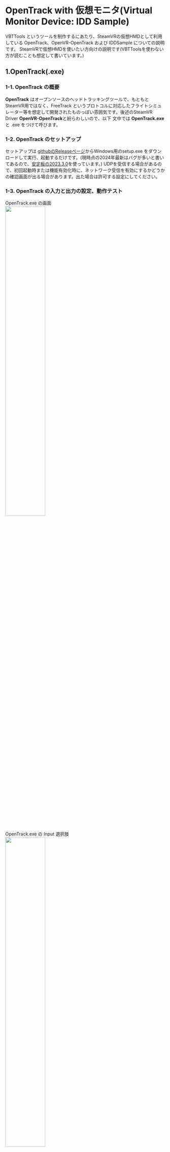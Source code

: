 # OpenTrack with 仮想モニタ(Virtual Monitor Device: IDD Sample)
VBTTools というツールを制作するにあたり、SteamVRの仮想HMDとして利用している OpenTrack、OpenVR-OpenTrack および IDDSample についての説明です。
SteamVRで仮想HMDを使いたい方向けの説明です(VBTToolsを使わない方が読むことも想定して書いています。)

## 1.OpenTrack(.exe)
### 1-1. OpenTrack の概要
**OpenTrack** はオープンソースのヘッドトラッキングツールで、もともとSteamVR用ではなく、FreeTrack というプロトコルに対応したフライトシミュレーター等を想定して開発されたものっぽい雰囲気です。後述のSteamVR Driver **OpenVR-OpenTrack**と紛らわしいので、以下 文中では **OpenTrack.exe** と .exe をつけて呼びます。

### 1-2. OpenTrack のセットアップ
セットアップは [githubのReleaseページ](https://github.com/opentrack/opentrack/releases)からWindows用のsetup.exe をダウンロードして実行、起動するだけです。(現時点の2024年最新はバグが多いと書いてあるので、[安定板の2023.3.0](https://github.com/opentrack/opentrack/releases/tag/opentrack-2023.3.0)を使っています。)
UDPを受信する場合があるので、初回起動時または機能有効化時に、ネットワーク受信を有効にするかどうかの確認画面が出る場合があります。出た場合は許可する設定にしてください。

### 1-3. OpenTrack の入力と出力の設定、動作テスト
OpenTrack.exe の画面<br>
<img width="50%" src="img_opentrack_idd/opentrack.exe.1.png" /><br>

OpenTrack.exe の Input 選択肢<br>
<img width="50%" src="img_opentrack_idd/opentrack.exe.2_input.png" />

様々な入力に対応しており、検索するとマーカーを作る必要があるタイプで説明されていたりしますが、2024年8月時点ではWebcamがあればInputを neuralnet trackerにしてすぐトラッキングできます。ためしに、Outputは適当にfreetrackなどにしておいて使ってみましょう。
Input を neuralnet trackerにして、Inputの設定画面を開いて、Trackerタブでカメラと解像度を選択してOKを押し、メイン画面右下のOKボタンを押せば、トラッキングが開始してタコの絵が頭にあわせて動くと思います。<br>
回転の向きが逆になってしまう場合は、設定画面の Outputタブで、pitch,roll,yawそれぞれについて、Invertにチェックを入れることで反転させられます。位置x/y/zも反転させられるので、設定によってミラーにもできると思います。<br>
<img width="50%" src="img_opentrack_idd/opentrack.exe.3_outputsetting.png" />
<br>

Mappingをカスタマイズできるようですが特に必要性を感じなかったです。Filterは Accelaというデフォルトのをいじらずそのままでも問題なかったです。

OpenTrack.exeは出力先も複数対応しています(JoyStick やマウスの代わりにもできるっぽい？)が、SteamVRで仮想HMDとして使うには、2のOpenVR-OpenTrackを入れる必要があります。

## 2.OpenVR-OpenTrack (OpenTrackを SteamVR で使うための SteamVR Driver)
### 2-1. OpenVR-OpenTrack の概要
[**OpenVR-OpenTrack**](https://github.com/r57zone/OpenVR-OpenTrack) は、OpenTrackのトラッキング情報をSteamVRの仮想HMDとして使うための SteamVRドライバーです。
入力（OpenTrack.exeから見れば出力）は、FreeTrack 2.0 enhanced と UDP over network の2種類に対応しています。これらの入力ができれば、OpenTrack.exe は起動しなくても動作します。(OpenTrack.exeなしの動作は、筆者は実際の動作はUDPのみ確認済み)
どちらかのSteamVRドライバーを入れて使うので排他利用です。切り替えたい場合は Freetrack 版を入れておいて、OpenTrack.exe のほうで「Input = UDP over Network, Output = FreeTrack 2.0 enhanced」のようにすれば input を切り替えて使うことができます。
OpenTrack.exeを通すことで反転やマッピングカーブ定義等できることが増えるというメリットもあります。デメリットは起動アプリが増えると管理が面倒ということです。(VBTTools で UDP送信をする、以外の用途はだいたい FreeTrack版のほうが良いと思います)

### 2-2. OpenVR-OpenTrack の注意点
**OpenVR-OpenTrackはモニタを1つ占有する必要があります**。そのモニタで HeadView Windowを最大化していないとスリープモード（赤というか茶色一色の表示）になって、ゲーム画面が表示されなくなります。モニタを複数持っていない場合等は仮想モニタでも使えます。(詳細は後述)

### 2-3. OpenVR-OpenTrack のセットアップ、OpenTrack.exe の設定
SteamVRとOpenTrack.exe が既にインストールされていることが前提になります。

FreeTrack または UDP版の Driverの zip を [GithubのReleaseページ](https://github.com/r57zone/OpenVR-OpenTrack/releases)の下のほう、Assets のところからダウンロードして、SteamVR Driver のフォルダに入れます。
SteamVR Driver のフォルダは、普通に Steam/SteamVRをインストールしていれば
`C:\Program Files (x86)\Steam\steamapps\common\SteamVR\drivers\`
になりますが、インストール先を Program files (x86)以外に指定されている場合は適宜読み替えてください。

`SteamVR\drivers\` フォルダ内に opentrackフォルダができるよう入れればOKです。

OpenTrack.exe の設定は
FreeTrack版はOutputを freetrack 2.0 enhanced にすればOKです。
UDP版を入れた場合は、OpenTrack.exe のOutput は UDP over network とし、送信先IPアドレスを127.0.0.1 (localhost)に設定する必要があります。また、OpenTrack.exe の Input/Output どちらも UDP over network にする場合はポートは被らないよう一方を変更します。

### 2-4. SteamVR 側の設定（ルームセットアップ等）
他のHMDを接続していない状態でSteamVR を起動します。

SteamVR のステータスウィンドウ（HMDやトラッカーのアイコンが出るウィンドウ）のメニューからルームセットアップを行います。
いくつか選択が必要ですが、「小さい部屋」でキャリブレーションし、高さを入れるところは「170 cm」にします。
設定が終わったら、SteamVRチュートリアルは閉じて構いません。SteamVR HOME もSteamVR 設定で無効化しておけます。

OpenTrackを有効にして SteamVRを起動すると、左右2つの映像が表示されるウィンドウ(HeadView)が出てきます。
出ない場合は起動時のアドオンが無効になっている可能性があるので確認します。

HeadViewの配置を変更したい場合は OpenVR-OpenTrack の設定ファイルを編集する必要があります。
仮想モニタを使う場合は先にセットアップしてから行いますが、リアルモニタを使う場合は、後述 4 まで進んでください。

## 3. 仮想モニタ(IDD)の利用
### 3-1. IDD(Indirect Display Driver)の概要
2-2で書いた通り、OpenVR-OpenTrack はモニタを1つ占有する必要があります。
ここでは、Indirect Display Driver (IDD)の [ge9さん版fork](https://github.com/ge9/IddSampleDriver)でSteamVR起動を確認できました。
[経緯記事(日本語)](https://turgenev.cloudfree.jp/wiki/Windows%E3%81%AB%E3%81%8A%E3%81%91%E3%82%8B%E4%BB%AE%E6%83%B3%E7%9A%84%E3%83%87%E3%82%A3%E3%82%B9%E3%83%97%E3%83%AC%E3%82%A4)もあります。

### 3-2. IDD のインストール
1. [リリースページ](https://github.com/ge9/IddSampleDriver/releases)からドライバのzip(IddSampleDriver.zip)をダウンロードして解凍します。
2. **ドライバを入れる前**に、C:\IddSampleDriver\option.txt を置きます（重要、だそうです）<br>C:\の直下にzipを展開すると IddSampleDriver フォルダが出来て、中に options.txt が入っているのでちょうど良いと思います。

3. 次にドライバ署名確認をクリアするため、コマンドプロンプトを管理者権限で起動します。(起動の仕方がわからないときは Windowsキー押した後に半角で cmd とタイプしてみてください)
<br><img width="50%" src="img_opentrack_idd/cmd_prompt_idd.png" /><br>
画像のうち、黄色い部分が入力した内容です。最初はC以外のドライブに展開した場合はそのドライブに移動してます。展開先がZドライブだったで `z: [Enter]` で移動しています。(Windowsのパスは大文字小文字を区別しません)<br>
さらに展開したディレクトリに`cd`コマンドで移動します。<br>移動先ディレクトリ名は Exlporerの上部でコピーし、コマンドプロンプトを右クリックすれば貼り付けできます。<br>
移動できたら `installCert.bat[enter]`と押せば証明書の設定が完了します。<br>コマンドを全部打つのがだるい場合 `ins[tab][enter]`でいけると思います。(`in[tab]連打`でもそのうち出てきます)<br>
終わったら×ボタンもしくは `exit[enter]` で終了します。

4. (infを触ったりせずに)デバイスマネージャーからドライバをインストールします。まずWindowsタスクバーのWindowsアイコン右クリックメニュー等からデバイスマネージャーを開き、どれか1つデバイスを選んで（どれでもOK）から、<br>
メニューから操作(A)、レガシ ハードウェアの追加、を選びます。<br>
次へを押して、さらに「一覧から選択したハードウェアをインストールする」を選び次へ。<br>
すべてのデバイスを表示、をダブルクリックし、ディスク使用をクリックし、参照を押します。<br>
ファイル選択になるので、1で展開したフォルダに行き、iddsampledriver.inf を選んで前向きな回答を続けて完了させます(筆者環境では「開く」「OK」「次へ」「次へ」「完了」)<br>
(Windows10などで、デバイスの種類を選択する場合があるようで、その場合はディスプレイアダプターを選択します)

5. 再起動を求められたら再起動します。

## 4. モニタ配置とOpenVR-OpenTrackの設定ファイルの修正
以下の説明は、仮想モニタでもリアルモニタでも同じですので、リアルモニタが複数ある場合はいったんリアルモニタで試すとわかりやすいかもしれません。

## 4-1.モニタの配置例：
<img width="50%" src="img_opentrack_idd/idd_right_to_primary.png" />

2がプライマリモニタで、1は現実のサブモニタ（説明には使わないので無視してください）、3が仮想モニタです。右があいてない場合もあるかと思いますが、設定が簡単になる条件は
- 仮想モニタをプライマリモニタと**隣接**した場所に配置
- プライマリの**上か下に置く場合は左をあわせる、左か右に置く場合は上をあわせる**

です。以下、その4パターンのどれかであること前提で説明します。

また数値例として、プライマリモニタの解像度を 1920 x 1080、仮想モニタを 640 x 480 であるとして記載しますので、違う解像度のモニタの場合は書き換えてください。

## 4-2. 設定ファイルの場所
モニタの位置関係やサイズに応じて、OpenVR-OpenTrackの設定ファイルをメモ帳などで編集します。
OpenVR-OpenTrackの設定ファイルは2-3で手動で入れた時の drivers フォルダから見て `drivers\opentrack\resources\settings\default.vrsettings`
にあります。<br>
C:\Program Files (x86) に入っている場合は、<br>
`C:\Program Files (x86)\Steam\steamapps\common\SteamVR\drivers\opentrack\resources\settings\default.vrsettings` です。

## 4-3. 設定内容
編集する項目は4つあります。うち2つ、`windowHeight`と`windowWidth`は仮想モニタのサイズにあわせます。比率は気にしなくてOKです。
```json
      "windowHeight" : 480,
      "windowWidth" : 640,
```
このファイルを編集するときに、**数字の後ろにカンマがあるかないかは重要**なので、元のファイルを変更しないように気を付けてください。(おかしくなったらzipの中の元ファイルからやりなおしましょう)

さらに、`windowX` と `windowsY` を設定しますが、これは**プライマリモニタの左上から見た、仮想モニタ左上の座標** を記述します。解りにくいので4つの配置例ごとに説明します。
<hr>

**プライマリモニタの右に仮想モニタ**を置いた場合、プラマリモニタの幅1個分右(+1920)の場所に仮想モニタがあり、Y方向(上下)は一致させてあれば差異ゼロなので
```json
      "windowX" : 1920,
      "windowY" : 0
```
となります。
<hr>

**プライマリモニタの左に仮想モニタ**を置いて上が一致している場合は、マイナス方向に仮想モニタ1個の幅分左(-640)で
```json
      "windowX" : -640,
      "windowY" : 0
```
<hr>

**プライマリモニタの上に仮想モニタ**の場合、左をあわせていればXはゼロでよくて、Yは仮想モニタ1個分上(-480)になります。
```json
      "windowX" : 0,
      "windowY" : -480
```
<hr> 

**プライマリモニタの下に仮想モニタ**の場合、Yはプライマリモニタ1個分下なので
```json
      "windowX" : 0,
      "windowY" : 1080
```
です。

プライマリモニタと隣接していない場合や基準位置（上か左）を合わせていないときは設定が複雑になりますが、プライマリモニタの左上から見た、仮想モニタ左上の座標を適切に設定すれば動作すると思います。

### 4-4. 参考情報
OpenVR-OpenTrack の設定ファイルの更新に関しては以下のサイトを参考にしました。
違う説明のほうがわかりやすいかもしれないので、適宜参照してください。

[XREAL AirをWindows PCでSteamVRのHMDとして使う](https://note.com/domtaro/n/nbdf732223dfc)



